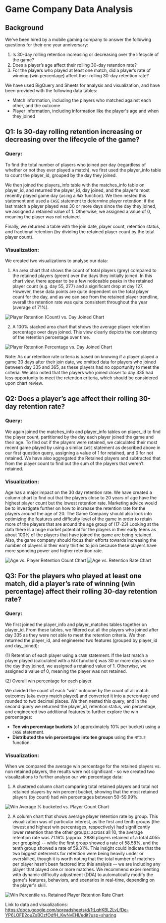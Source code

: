 # Game Company Data Analysis

## Background

We've been hired by a mobile gaming company to answer the following questions for their one year anniversary:

1. Is 30-day rolling retention increasing or decreasing over the lifecycle of the game?
2. Does a player’s age affect their rolling 30-day retention rate?
3. For the players who played at least one match, did a player’s rate of winning (win percentage) affect their rolling 30-day retention rate?

We have used BigQuery and Sheets for analysis and visualization, and have been provided with the following data tables:

* Match information, including the players who matched against each other, and the outcome
* Player information, including information like the player's age and when they joined

## Q1: Is 30-day rolling retention increasing or decreasing over the lifecycle of the game?

### Query:
To find the total number of players who joined per day (regardless of whether or not they ever played a match), we first used the player_info table to count the player_id, grouped by the day they joined.

We then joined the players_info table with the matches_info table on player_id, and returned the player_id, day joined, and the player’s most recently played game day (using a `MAX` function). We then nested this statement and used a `CASE` statement to determine player retention: if the last match a player played was 30 or more days since the day they joined, we assigned a retained value of 1. Otherwise, we assigned a value of 0, meaning the player was not retained.

Finally, we returned a table with the join date, player count, retention status, and fractional retention (by dividing the retained player count by the total player count).

### Visualization:
We created two visualizations to analyse our data:

1. An area chart that shows the count of total players (grey) compared to the retained players (green) over the days they initially joined. In this chart view, there appear to be a few noticeable peaks in the retained player count (e.g. day 55, 277) and a significant drop at day 127. However, these data points are quite dependent on the total player count for the day, and as we can see from the retained player trendline, overall the retention rate was quite consistent throughout the year (average of 71%).

![Player Retention (Count) vs. Day Joined Chart](Visualizations/Player-Retention-Count-vs.-Day-Joined.png)

2. A 100% stacked area chart that shows the average player retention percentage over days joined. This view clearly depicts the consistency of the retention percentage over time.

![Player Retention Percentage vs. Day Joined Chart](Visualizations/Player-Retention-Percentage-vs.-Day-Joined.png)

Note: As our retention rate criteria is based on knowing if a player played a game 30 days after their join date, we omitted data for players who joined between day 335 and 365, as these players had no opportunity to meet the criteria. We also noted that the players who joined closer to day 335 had less opportunity to meet the retention criteria, which should be considered upon chart review.

## Q2: Does a player’s age affect their rolling 30-day retention rate?

### Query:
We again joined the matches_info and player_info tables on player_id to find the player count, partitioned by the day each player joined the game and their age. To find out if the players were retained, we calculated their most recent game played by using a similar `CASE` statement as described above in our first question query, assigning a value of 1 for retained, and 0 for not retained. We have also aggregated the Retained players and subtracted that from the player count to find out the sum of the players that weren’t retained.

### Visualization:
Age has a major impact on the 30 day retention rate. We have created a column chart to find out that the players close to 20 years of age have the highest player count but the lowest retention rate. Marketing advice would be to investigate further on how to increase the retention rate for the players around the age of 20. The Game Company should also look into optimizing the features and difficulty level of the game in order to retain more of the players that are around the age group of (17-23) Looking at the data there is a huge market potential for the players in their early teens as about 100% of the players that have joined the game are being retained. Also, the game company should focus their efforts towards increasing the number of players in their early thirties to join because these players have more spending power and higher retention rate.

![Age vs. Player Retention Count Chart](Visualizations/Age-vs.-Player-Retention-Count.png)
![Age vs. Retention Rate Chart](Visualizations/Age-vs.-Retention-Rate.png)


## Q3: For the players who played at least one match, did a player’s rate of winning (win percentage) affect their rolling 30-day retention rate?

### Query:
We first joined the player_info and player_matches tables together on player_id. From these tables, we filtered out all the players who joined after day 335 as they were not able to meet the retention criteria. We then returned the player_id, and engineered two features (grouped by player_id and day_joined):

(1) Retention of each player using a `CASE` statement.
If the last match a player played (calculated with a `MAX` function) was 30 or more days since the day they joined, we assigned a retained value of 1. Otherwise, we assigned a value of 0, meaning the player was not retained.

(2) Overall win percentage for each player.

We divided the count of each “win” outcome by the count of all match outcomes (aka every match played) and converted it into a percentage and rounded to two decimal places.
We then nested this query, and in the second query we returned the player_id, retention status, win percentage, and engineered two additional features to further explore the win percentages:
* **Ten win percentage buckets** (of approximately 10% per bucket) using a `CASE` statement.
* **Distributed the win percentages into ten groups** using the `NTILE` function.

### Visualization:
When we compared the average win percentage for the retained players vs. non retained players, the results were not significant - so we created two visualizations to further analyse our win percentage data:

1. A clustered column chart comparing total retained players and total not retained players by win percent bucket, showing that the most retained players (by count) had win percentages between 50-59.99%.

![Win Average % bucketed vs. Player Count Chart](Visualizations/Win-Average-percent-bucketed-vs.-Player-Count.png)

2. A column chart that shows average player retention rate by group. This visualization was of particular interest, as the first and tenth groups (the lowest and highest win percentages, respectively) had significantly lower retention than the other groups: across all 10, the average retention rate was 71.16% (approx. 2886 players retained of a total 4055 per grouping) -- while the first group showed a rate of 58.58%, and the tenth group showed a rate of 59.31%. This insight could indicate that the two biggest deterrents for retention were being heavily under or overskilled, though it is worth noting that the total number of matches per player hasn’t been factored into this analysis -- we are including any player that played one or more matches. We recommend experimenting with dynamic difficulty adjustment (DDA) to automatically modify the game's features, behaviors, and scenarios in real-time, depending on the player's skill.

![Win Percentile vs. Retained Player Retention Rate Chart](Visualizations/Win-Percentile-vs.-Retained-Player-Retention-Rate.png)

Link to data and visualizations:
https://docs.google.com/spreadsheets/d/1tLqhKBL2LvLfDe-YP6LOFE2ouZsBOzfOdfH_KwNvEHI/edit?usp=sharing
